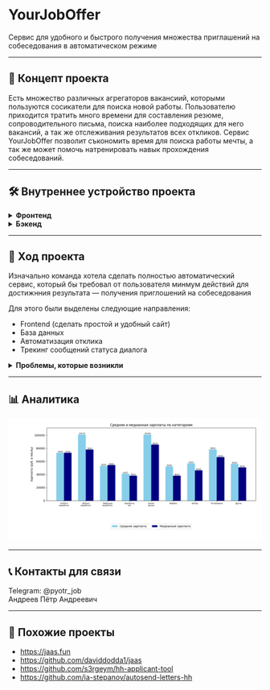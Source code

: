 # YourJobOffer

Сервис для удобного и быстрого получения множества приглашений на собеседования в автоматическом режиме

---

## 🚀 Концепт проекта

Есть множество различных агрегаторов вакансиий, которыми пользуются сосикатели для поиска новой работы. Пользователю приходится тратить много времени для составления резюме, сопроводительного письма, поиска наиболее подходящих для него вакансий, а так же отслеживания результатов всех откликов.
Сервис YourJobOffer позволит съкономить время для поиска работы мечты, а так же может помочь натренировать навык прохождения собеседований.

---

## 🛠 Внутреннее устройство проекта

<details>
<summary><b>Фронтенд</b></summary>

Сайт, поддерживающий авторизацию пользователя и хранения данных о нем.
На сайте можно заполнить информацию о себе, указать контактные данные и прикрепить своё резюме, которое будет автоматически распаршено по нужным полям. (Есть возможность заполнения всех полей по отдельности)
После заполнения пользователем всех данных, ему необходимо предоставить доступ к своему аккаунту hhru.
Пользвоатель перенаправлятется на страницу hhru, на которой он входит в свой аккаунт и соглашается дать доступ. После этого ответ ответ от hhru приходит на наш сайт, который его слушает его ответы и получает в атрибутах запроса authorization_code
Даллее код обменивается на токены доступа, все это заносится в базу данных.
После подготовки пользователя, ему становится доступна основная кнопка поиска вакансий:
Есть 2 режима:
1) Пользователь выбирает число желаемых собеседований и нажимает на кнопку, после чего выбираются лучшие n вакансий из базы данных и происходит отклик на них от лица пользователя с его аккаунта hhru
2) Пользвоатель выбирает число вакансий и нажимает на кнопку, после чего на сайте будет показан список с лучшими для него вакансиями. Пользоваетель может выбрать понравившиеся и отклиунуться на них
</details>

<details>
<summary><b>Бэкенд</b></summary>

Бэкенд можно разделить на 4 части:

### 1) Взаимодействие с API агрегаторов (hhru)
В этой части реализованы ввсе необходимые функции для автоматизации процесса авторизации и подачи откликов. 
Функция получения вакансий с различных агрегаторов (parser_yjo)
На данный момент реализован сбор с таких агрегаторов, как hh.ru, superjob и zarplata. При попытке расширить скоуп вакансий были рассмотрены: различные иностранные агрегаторы, доступ к апи которых на данный момент ограничен; Хабр карьера - некоторые методы апи (такие как получение информации о вакансиях и отклик) недоступны; Авито работа - не предоставили необходимые ключи для доступа ко всем методам апи
Реализованы функции получения сообщений и статуса отклика с сайта hh.ru (monitoring)

С полным списком функций можно ознакомиться в файле hhru_api.py

### 2) База данных и обращение с ней
В этой чатси реализованы скрипты для создания, обновления базы данных а так же извлечения необходимых для работы данных.

Для ознакомления со структурой базы данных можно посмотреть файл models.py
Для ознакомления со всеми функциями можно посмотреть файл db_functions.py

### 3) Нахождение лучших вакансий
Функция подбора вакансий для пользователя по таким параметрам, как место работы, опыт, желаемая зарплата, описание вакансии и требуемые для данной позиции скиллы (new_matcher). Для подбора вакансий было решено использовать новое решение (метрику Левенштайна) для минимизации времени ответа на запрос.

### 4) Аналитика
Реализован анализ состоняия диалога из текста сообщений по методу словарей.
Спроектирована аналитическая модель(ревлизации этой части проекта еще нет)
</details>

---

## 📅 Ход проекта

Изначально команда хотела сделать полностью автоматический сервис, который бы требовал от пользователя минмум действий для достижнния результата — получения приглошений на собеседования

Для этого были выделены следующие направления:
- Frontend (сделать простой и удобный сайт)
- База данных
- Автоматизация отклика
- Трекинг сообщений статуса диалога

<details>
<summary><b>Проблемы, которые возникли</b></summary>

### Где искать вакнасии?
### 1) Был хардкорный вриант запасрсить все самим, что, кажется, не очень законно и в целом довольно сложно в ревлизации

### 2) Использовать агрегаторы как прослойку с множнеством нужных функций в API
Сразу после этого был произведен анализ разных агрегаторов на предмет удобного API  
С российскими агрегаторами можно ознакомиться [здесь](https://docs.google.com/spreadsheets/d/12ZgIP0y_AEmH16G10pHi5rXRllEv1Qy1/edit?usp=drivesdk&ouid=106535226124506330985&rtpof=true&sd=true)  
С зарубежными агрегаторами можно оззнакомиться [здесь](https://docs.google.com/spreadsheets/d/1AQ118lDyLcP7KuqV2djO-XzL2bw_P1sE/edit?usp=drivesdk&ouid=106535226124506330985&rtpof=true&sd=true)  
Отпало очень много агрегаторов, и мы сошлись на том, что для начала стоит реализовать проект с использованием наиболее удобных в этом длане агрегаторов: HHRU, superjob, zarplata  
Еще расматривалась Habr карьера, но в нем API не позволяет откликаться на вакансии.

Также команда поняла, что трекинг — логически сложная задача:
Диалог может вестись по любому каналу связи, от сообщений в агрегаторах до звонков и сообщений в месседжерах  
Конечно, отследить звонки и сообщения в месседжерах невозможно.  
Остается два варианта:  
1) Парсинг через API ообщений в агрегаторах
2) Создание прослоки в виде Email

Первый вариант не подходит для полноценной реализации проекта, т. к. опытным путём было выяснено, что работадатели (HR) предпочитают другие каналы связи  
Поэтому было приянто решение создать прослойку в виде собственного Email сервиса.  
Был написан прототип будущего Email сервиса на python. Но команда отдала предпочтение другим частям прроекта из-за нехватки времени.  
Для создания полноценной Email прослойки необходимо:  
1) Сделать найтройку DNS серверов
2) Автоматически подменять почту с аккаунта hhru на почту в нашем домене
3) Возможно, проще будет использовать готовые сервсы, предостовляющие почтовые ящики
</details>

---

## 📊 Аналитика
![Аналитика по зп](https://github.com/PyotrAndreev/your-job-offer-1/raw/data_base/Аналитика_по_зп_new.png)

---

## 📞 Контакты для связи
Telegram: @pyotr_job  
Андреев Пётр Андреевич

---

## 🔗 Похожие проекты
- https://jaas.fun  
- https://github.com/daviddodda1/jaas  
- https://github.com/s3rgeym/hh-applicant-tool  
- https://github.com/ia-stepanov/autosend-letters-hh
